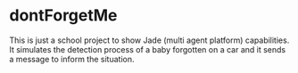 # dontForgetMe
This is just a school project to show Jade (multi agent platform)
capabilities. It simulates the detection process of a baby forgotten
on a car and it sends a message to inform the situation.
